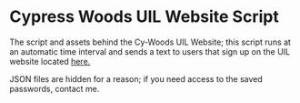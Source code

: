 # Cypress Woods UIL Website Script
The script and assets behind the Cy-Woods UIL Website; this script runs at an automatic time interval and sends a 
text to users that sign up on the UIL website located [here.](https://cywoodsuil.weebly.com)

JSON files are hidden for a reason; if you need access to the saved passwords, contact me.
